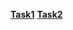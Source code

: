**[Task1](https://oksanacoder.github.io/homework29.github.io/dom/index.html)**
**[Task2](https://oksanacoder.github.io/homework29.github.io/tabs/index.html)**
